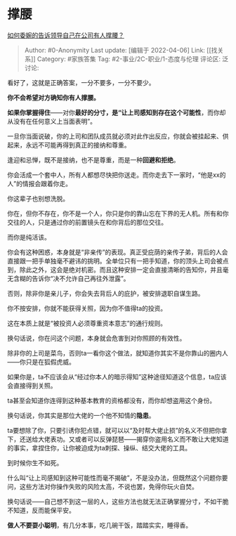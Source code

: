 # 撑腰
[如何委婉的告诉领导自己在公司有人撑腰？](https://www.zhihu.com/question/520868389/answer/2425464337)

> Author: #0-Anonymity
> Last update: [编辑于 2022-04-06]
> Link: [[找关系]]
> Category: #家族答集
> Tag: #2-事业/2C-职业/1-态度与伦理
> 评论区:
> 泛讨论:

看好了，这就是正确答案，一分不要多，一分不要少。

**你不会希望对方确知你有人撑腰。**

**如果你掌握得住**——对你**最好的分寸，**是“让上司感知到**存在这个可能性**，而你却从没有在任何意义上当面表明”。

一旦你当面说破，你的上司和团队成员就必须对此作出反应，你就会被挂起来、供起来，永远不可能再得到真正的接纳和尊重。

逢迎和忌惮，既不是接纳，也不是尊重，而是一种**回避和拒绝**。

你会活成一个套中人，所有人都想尽快把你送走。而你走去下一家时，“他是xx的人”的情报会跟着你走。

你这辈子也别想洗脱。

你在，但你不存在，你不是一个人，你只是你的靠山忘在下界的无人机。所有和你交往的人，只是通过你的前置镜头在和你背后的那位交往。

而你是纯活该。

你会有这种困惑，本身就是“非亲传”的表现。真正受庇荫的亲传子弟，背后的人会直接跟一把手单独毫不避讳的挑明。全单位只有一把手知道，你的顶头上司会被点到，除此之外，这会是绝对机密。而且这种安排一定会直接清晰的告知你，并且毫无含糊的告诉你“决不允许自己再往外泄露”。

否则，除非你是亲儿子，你会失去背后人的庇护，被安排退职自谋生路。

你不按安排，你就不能获得关照，因为你不值得ta的投资。

这在本质上就是“被投资人必须尊重资本意志”的通行规则。

换句话说，你在问这个问题，本身就会危害到对你照顾的有效性。

除非你的上司是菜鸟，否则ta一看你这个做法，就知道你其实不是你靠山的圈内人——你只是在狐假虎威。

如果你是，ta不应该会从“经过你本人的暗示得知”这种途径知道这个信息，ta应该会直接得到关照。

ta甚至会知道你连得到这种基本教育的资格都没有，而你却想盗用这个身份。

换句话说，你其实是那位大佬的一个他不知情的**隐患**。

ta要想除了你，只要引诱你犯点错，就可以以“及时帮大佬止损”的名义不但把你拿下，还送给大佬表功。又或者可以反弹琵琶——揭穿你盗用名义而不敢让大佬知道的事实，拿捏住你，让你被迫成为ta刺探、操纵、结交大佬的工具。

到时候你生不如死。

什么叫“让上司感知到这种可能性而毫不揭破”，不是没办法，但既然这个问题你要问，这些方法对你操作失败的风险太高，不说也罢，免得你玩火自焚。

换句话说——自己想不到这一层的人，这些方法也就无法正确掌握分寸，不如干脆不知道，反而能保平安。

**做人不要耍小聪明**，有几分本事，吃几碗干饭，踏踏实实，睡得香。

